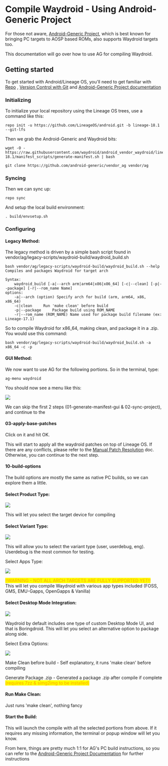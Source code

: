 # Compile Waydroid - Using Android-Generic Project

For those not aware, [Android-Generic Project](https://android-generic.github.io), which is best known for bringing PC targets to AOSP based ROMs, also supports Waydroid targets too.&#x20;

This documentation will go over how to use AG for compiling Waydroid.&#x20;

## Getting started

To get started with Android/Lineage OS, you'll need to get familiar with [Repo](https://source.android.com/source/using-repo.html) , [Version Control with Git](https://source.android.com/source/version-control.html) and [Android-Generic Project documentation](https://android-generic-project.gitbook.io/documentation/android-generic-project-getting-started)

### Initializing

To initialize your local repository using the Lineage OS trees, use a command like this:

```
repo init -u https://github.com/LineageOS/android.git -b lineage-18.1 --git-lfs
```

Then we grab the Android-Generic and Waydroid bits:

```
wget -O - https://raw.githubusercontent.com/waydroid/android_vendor_waydroid/lineage-18.1/manifest_scripts/generate-manifest.sh | bash
```

```
git clone https://github.com/android-generic/vendor_ag vendor/ag
```

### Syncing

Then we can sync up:

```
repo sync
```

And setup the local build environment:

```
. build/envsetup.sh
```

### Configuring

#### Legacy Method:

The legacy method is driven by a simple bash script found in vendor/ag/legacy-scripts/waydroid-build/waydroid\_build.sh

```
bash vendor/ag/legacy-scripts/waydroid-build/waydroid_build.sh --help
Compiles and packages Waydroid for target arch

Syntax: 
	waydroid_build [-a|--arch arm|arm64|x86|x86_64] [-c|--clean] [-p|--package] [-r|--rom_name Name]
options:
	-a|--arch (option) Specify arch for build (arm, arm64, x86, x86_64)
	-c|clean     Run 'make clean' before build
	-p|--package     Package build using ROM_NAME
	-r|--rom_name (ROM_NAME) Name used for package build filename (ex: Lineage-17.1)
```

So to compile Waydroid for x86\_64, making clean, and package it in a .zip. You would use this command:

```
bash vendor/ag/legacy-scripts/waydroid-build/waydroid_build.sh -a x86_64 -c -p
```

#### GUI Method:

We now want to use AG for the following portions. So in the terminal, type:

```
ag-menu waydroid
```

You should now see a menu like this:

![](<../.gitbook/assets/image (1).png>)

We can skip the first 2 steps (01-generate-manifest-gui & 02-sync-project), and continue to the&#x20;

#### 03-apply-base-patches

Click on it and hit OK.&#x20;

This will start to apply all the waydroid patches on top of Lineage OS. If there are any conflicts, please refer to the [Manual Patch Resolution](manual-patch-resolution.md) doc. Otherwise, you can continue to the next step.&#x20;

#### 10-build-options

The build options are mostly the same as native PC builds, so we can explore them a little.&#x20;

#### Select Product Type:

![](<../.gitbook/assets/image (4).png>)

This will let you select the target device for compiling

#### Select Variant Type:

![](<../.gitbook/assets/image (3).png>)

This will allow you to select the variant type (user, userdebug, eng). Userdebug is the most common for testing.&#x20;

Select Apps Type:

![](<../.gitbook/assets/image (2).png>)

<mark style="color:orange;">!!WARNING - NOT ALL ARCH TARGETS ARE FULLY SUPPORTED YET!!</mark>\
This will let you compile Waydroid with various app types included (FOSS, GMS, EMU-Gapps, OpenGapps & Vanilla)&#x20;

#### Select Desktop Mode Integration:

![](../.gitbook/assets/image.png)

Waydroid by default includes one type of custom Desktop Mode UI, and that is Boringdroid. This will let you select an alternative option to package along side.&#x20;

Select Extra Options:

![](<../.gitbook/assets/image (6).png>)

Make Clean before build - Self explanatory, it runs 'make clean' before compiling

Generate Package .zip - Generated a package .zip after compile if complete <mark style="color:orange;">(requires 7zz & simg2img to be installed)</mark>&#x20;

#### Run Make Clean:

Just runs 'make clean', nothing fancy

#### Start the Build:

This will launch the compile with all the selected portions from above. If it requires any missing information, the terminal or popup window will let you know.&#x20;

From here, things are pretty much 1:1 for AG's PC build instructions, so you can refer to the [Android-Generic Project Documentation](https://android-generic-project.gitbook.io/documentation/android-generic-project-getting-started) for further instructions
